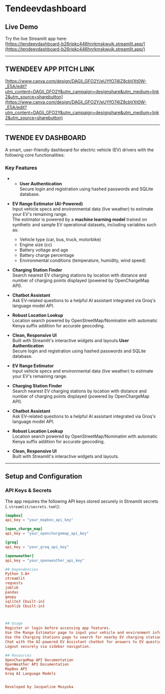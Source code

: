 # Tendeevdashboard

## Live Demo

Try the live Streamlit app here:  
[https://tendeevdashboard-b26ripkc446hnrkmskwujk.streamlit.app/](https://tendeevdashboard-b26ripkc446hnrkmskwujk.streamlit.app/)

---

## TWENDEEV APP PITCH LINK

[https://www.canva.com/design/DAGli_GFO2Y/eUYfO74IZ8cbVXt0W-_E5A/edit?utm_content=DAGli_GFO2Y&utm_campaign=designshare&utm_medium=link2&utm_source=sharebutton](https://www.canva.com/design/DAGli_GFO2Y/eUYfO74IZ8cbVXt0W-_E5A/edit?utm_content=DAGli_GFO2Y&utm_campaign=designshare&utm_medium=link2&utm_source=sharebutton)

---

## TWENDE EV DASHBOARD

A smart, user-friendly dashboard for electric vehicle (EV) drivers with the following core functionalities:

### Key Features

- - **User Authentication**  
  Secure login and registration using hashed passwords and SQLite database.

- **EV Range Estimator (AI-Powered)**  
  Input vehicle specs and environmental data (live weather) to estimate your EV's remaining range.  
  The estimator is powered by a **machine learning model** trained on synthetic and sample EV operational datasets, including variables such as:
  - Vehicle type (car, bus, truck, motorbike)  
  - Engine size (cc)  
  - Battery voltage and age  
  - Battery charge percentage  
  - Environmental conditions (temperature, humidity, wind speed)  

- **Charging Station Finder**  
  Search nearest EV charging stations by location with distance and number of charging points displayed (powered by OpenChargeMap API).

- **Chatbot Assistant**  
  Ask EV-related questions to a helpful AI assistant integrated via Groq's language model API.

- **Robust Location Lookup**  
  Location search powered by OpenStreetMap/Nominatim with automatic Kenya suffix addition for accurate geocoding.

- **Clean, Responsive UI**  
  Built with Streamlit's interactive widgets and layouts.**User Authentication**  
  Secure login and registration using hashed passwords and SQLite database.

- **EV Range Estimator**  
  Input vehicle specs and environmental data (live weather) to estimate your EV's remaining range.

- **Charging Station Finder**  
  Search nearest EV charging stations by location with distance and number of charging points displayed (powered by OpenChargeMap API).

- **Chatbot Assistant**  
  Ask EV-related questions to a helpful AI assistant integrated via Groq's language model API.

- **Robust Location Lookup**  
  Location search powered by OpenStreetMap/Nominatim with automatic Kenya suffix addition for accurate geocoding.

- **Clean, Responsive UI**  
  Built with Streamlit's interactive widgets and layouts.

---

## Setup and Configuration

### API Keys & Secrets

The app requires the following API keys stored securely in Streamlit secrets (`.streamlit/secrets.toml`):

```toml
[mapbox]
api_key = "your_mapbox_api_key"

[open_charge_map]
api_key = "your_openchargemap_api_key"

[groq]
api_key = "your_groq_api_key"

[openweather]
api_key = "your_openweather_api_key"

## Dependencies
Python 3.8+
streamlit
requests
joblib
pandas
geopy
sqlite3 (built-in)
hashlib (built-in)



## Usage
Register or login before accessing app features.
Use the Range Estimator page to input your vehicle and environment info to estimate driving range.
Use the Charging Stations page to search for nearby EV charging stations by city or place name.
Chat with the AI-powered EV Assistant chatbot for answers to EV questions.
Logout securely via sidebar navigation.

## Resources
OpenChargeMap API Documentation
OpenWeather API Documentation
MapBox API
Groq AI Language Models


Developed by Jacqueline Musyoka


